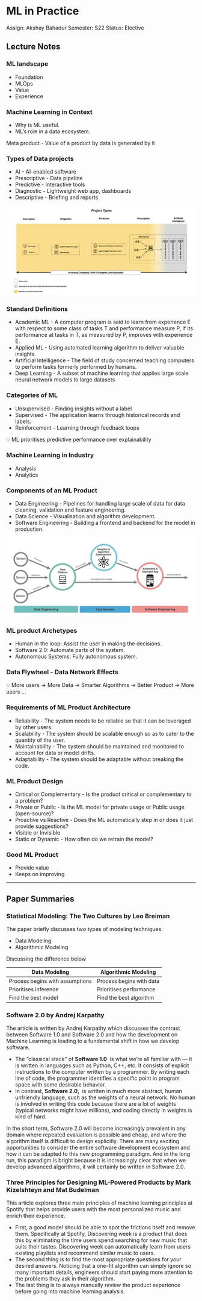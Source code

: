 # ML in Practice

Assign: Akshay Bahadur
Semester: S22
Status: Elective

## Lecture Notes

### ML landscape

- Foundation
- MLOps
- Value
- Experience

### Machine Learning in Context

- Why is ML useful.
- ML’s role in a data ecosystem.

Meta product - Value of a product by data is generated by it

### Types of Data projects

- AI - AI-enabled software
- Prescriptive - Data pipeline
- Predictive - Interactive tools
- Diagnostic - Lightweight web app, dashboards
- Descriptive - Briefing and reports

![Untitled](ML%20in%20Prac%20656f0/Untitled.png)

### Standard Definitions

- Academic ML - A computer program is said to learn from experience E with respect to some class of tasks T and performance measure P, if its performance at tasks in T, as measured by P, improves with experience E.
- Applied ML - Using automated learning algorithm to deliver valuable insights.
- Artificial Intelligence - The field of study concerned teaching computers to perform tasks formerly performed by humans.
- Deep Learning - A subset of machine learning that applies large scale neural network models to large datasets

### Categories of ML

- Unsupervised - Finding insights without a label
- Supervised - The application learns through historical records and labels.
- Reinforcement - Learning through feedback loops

<aside>
💡 ML prioritises predictive performance over explainability

</aside>

### Machine Learning in Industry

- Analysis
- Analytics

### Components of an ML Product

- Data Engineering - Pipelines for handling large scale of data for data cleaning, validation and feature engineering.
- Data Science - Visualisation and algorithm development.
- Software Engineering - Building a frontend and backend for the model in production.

![Untitled](ML%20in%20Prac%20656f0/Untitled%201.png)

### ML product Archetypes

- Human in the loop: Assist the user in making the decisions.
- Software 2.0: Automate parts of the system.
- Autonomous Systems: Fully autonomous system.

### Data Flywheel - Data Network Effects

<aside>
💡 More users → More Data → Smarter Algorithms → Better Product → More users ...

</aside>

### Requirements of ML Product Architecture

- Reliability - The system needs to be reliable so that it can be leveraged by other users.
- Scalability - The system should be scalable enough so as to cater to the quantity of the user.
- Maintainability - The system should be maintained and monitored to account for data or model drifts.
- Adaptability - The system should be adaptable without breaking the code.

### ML Product Design

- Critical or Complementary - Is the product critical or complementary to a problem?
- Private or Public - Is the ML model for private usage or Public usage (open-source)?
- Proactive vs Reactive - Does the ML automatically step in or does it just provide suggestions?
- Visible or Invisible
- Static or Dynamic - How often do we retrain the model?

### Good ML Product

- Provide value
- Keeps on improving

---

## Paper Summaries

### Statistical Modeling: The Two Cultures by Leo Breiman

The paper briefly discusses two types of modeling techniques:

- Data Modeling
- Algorithmic Modeling

Discussing the difference below

| Data Modeling | Algorithmic Modeling |
| --- | --- |
| Process begins with assumptions | Process begins with data |
| Prioritises inference | Prioritises performance |
| Find the best model | Find the best algorithm |

### Software 2.0 by Andrej Karpathy

The article is written by Andrej Karpathy which discusses the contrast between Software 1.0 and Software 2.0 and how the development on Machine Learning is leading to a fundamental shift in how we develop software.

- The “classical stack” of **Software 1.0**  is what we’re all familiar with — it is written in languages such as Python, C++, etc. It consists of explicit instructions to the computer written by a programmer. By writing each line of code, the programmer identifies a specific point in program space with some desirable behavior.
- In contrast, **Software 2.0,**  is written in much more abstract, human unfriendly language, such as the weights of a neural network. No human is involved in writing this code because there are a lot of weights (typical networks might have millions), and coding directly in weights is kind of hard.

In the short term, Software 2.0 will become increasingly prevalent in any domain where repeated evaluation is possible and cheap, and where the algorithm itself is difficult to design explicitly. There are many exciting opportunities to consider the entire software development ecosystem and how it can be adapted to this new programming paradigm. And in the long run, this paradigm is bright because it is increasingly clear that when we develop advanced algorithms, it will certainly be written in Software 2.0.

### Three Principles for Designing ML-Powered Products by Mark Kizelshteyn and Mat Budelman

This article explores three main principles of machine learning principles at Spotify that helps provide users with the most personalized music and enrich their experience. 

- First, a good model should be able to spot the frictions itself and remove them. Specifically at Spotify, Discovering week is a product that does this by eliminating the time users spend searching for new music that suits their tastes. Discovering week can automatically learn from users existing playlists and recommend similar music to users.
- The second thing is to find the most appropriate questions for your desired answers. Noticing that a one-fit algorithm can simply ignore so many important details, engineers should start paying more attention to the problems they ask in their algorithm.
- The last thing is to always manually review the product experience before going into machine learning analysis.